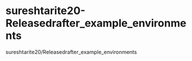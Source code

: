 # sureshtarite20-Releasedrafter_example_environments
sureshtarite20/Releasedrafter_example_environments
